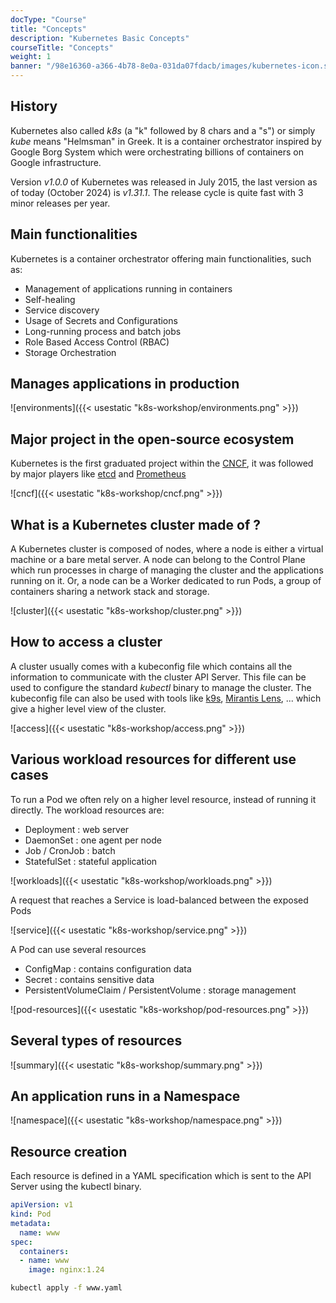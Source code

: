 ```yaml
---
docType: "Course"
title: "Concepts"
description: "Kubernetes Basic Concepts"
courseTitle: "Concepts"
weight: 1
banner: "/98e16360-a366-4b78-8e0a-031da07fdacb/images/kubernetes-icon.svg"
---
```


## History

Kubernetes also called *k8s* (a "k" followed by 8 chars and a "s") or simply *kube* means "Helmsman" in Greek. It is a container orchestrator inspired by Google Borg System which were orchestrating billions of containers on Google infrastructure.  

Version *v1.0.0* of Kubernetes was released in July 2015, the last version as of today (October 2024) is *v1.31.1*. The release cycle is quite fast with 3 minor releases per year.

## Main functionalities

Kubernetes is a container orchestrator offering main functionalities, such as:

- Management of applications running in containers
- Self-healing
- Service discovery
- Usage of Secrets and Configurations
- Long-running process and batch jobs
- Role Based Access Control (RBAC)
- Storage Orchestration

## Manages applications in production

![environments]({{< usestatic "k8s-workshop/environments.png" >}})
## Major project in the open-source ecosystem

Kubernetes is the first graduated project within the [CNCF](https://cncf.io/projects), it was followed by major players like [etcd](https://etcd.io) and [Prometheus](https://prometheus.io/) 

![cncf]({{< usestatic "k8s-workshop/cncf.png" >}})
## What is a Kubernetes cluster made of ?

A Kubernetes cluster is composed of nodes, where a node is either a virtual machine or a bare metal server. A node can belong to the Control Plane which run processes in charge of managing the cluster and the applications running on it. Or, a node can be a Worker dedicated to run Pods, a group of containers sharing a network stack and storage.

![cluster]({{< usestatic "k8s-workshop/cluster.png" >}})

## How to access a cluster

A cluster usually comes with a kubeconfig file which contains all the information to communicate with the cluster API Server. This file can be used to configure the standard *kubectl* binary to manage the cluster. The kubeconfig file can also be used with tools like [k9s](https://k9scli.io/), [Mirantis Lens](https://k8slens.dev/), ... which give a higher level view of the cluster.

![access]({{< usestatic "k8s-workshop/access.png" >}})

## Various workload resources for different use cases

To run a Pod we often rely on a higher level resource, instead of running it directly. The workload resources are:

- Deployment : web server
- DaemonSet : one agent per node
- Job / CronJob : batch
- StatefulSet : stateful application

![workloads]({{< usestatic "k8s-workshop/workloads.png" >}})

A request that reaches a Service is load-balanced between the exposed Pods

![service]({{< usestatic "k8s-workshop/service.png" >}})


A Pod can use several resources

- ConfigMap : contains configuration data
- Secret : contains sensitive data
- PersistentVolumeClaim / PersistentVolume : storage management

![pod-resources]({{< usestatic "k8s-workshop/pod-resources.png" >}})


## Several types of resources

![summary]({{< usestatic "k8s-workshop/summary.png" >}})

## An application runs in a Namespace


![namespace]({{< usestatic "k8s-workshop/namespace.png" >}})

## Resource creation

Each resource is defined in a YAML specification which is sent to the API Server using the kubectl binary.

```yaml
apiVersion: v1
kind: Pod
metadata:
  name: www
spec:
  containers:
  - name: www
    image: nginx:1.24
```

```bash
kubectl apply -f www.yaml
```
